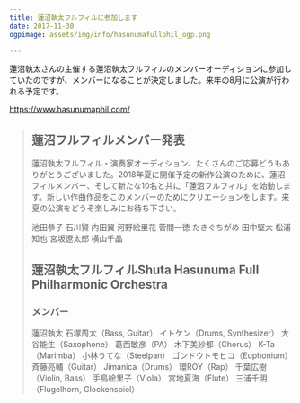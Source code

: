 ```yaml
---
title: 蓮沼執太フルフィルに参加します
date: 2017-11-30
ogpimage: assets/img/info/hasunumafullphil_ogp.png

---
```


蓮沼執太さんの主催する蓮沼執太フルフィルのメンバーオーディションに参加していたのですが、メンバーになることが決定しました。来年の8月に公演が行われる予定です。

<https://www.hasunumaphil.com/>

<!--more-->

> ## 蓮沼フルフィルメンバー発表
>
> 蓮沼執太フルフィル・演奏家オーディション、たくさんのご応募どうもありがとうございました。2018年夏に開催予定の新作公演のために、蓮沼フィルメンバー、そして新たな10名と共に「蓮沼フルフィル」を始動します。新しい作曲作品をこのメンバーのためにクリエーションをします。来夏の公演をどうぞ楽しみにお待ち下さい。
>
> 池田恭子
> 石川賢
> 内田翼
> 河野絵里花
> 菅間一徳
> たきぐちがめ
> 田中堅大
> 松浦知也
> 宮坂遼太郎
> 横山千晶
>
> ## 蓮沼執太フルフィルShuta Hasunuma Full Philharmonic Orchestra
>
> ### メンバー
>
> 蓮沼執太
> 石塚周太（Bass, Guitar）
> イトケン（Drums, Synthesizer）
> 大谷能生（Saxophone）
> 葛西敏彦（PA）
> 木下美紗都（Chorus）
> K-Ta（Marimba）
> 小林うてな（Steelpan）
> ゴンドウトモヒコ（Euphonium）
> 斉藤亮輔（Guitar）
> Jimanica（Drums）
> 環ROY（Rap）
> 千葉広樹（Violin, Bass）
> 手島絵里子（Viola）
> 宮地夏海（Flute）
> 三浦千明（Flugelhorn, Glockenspiel）
